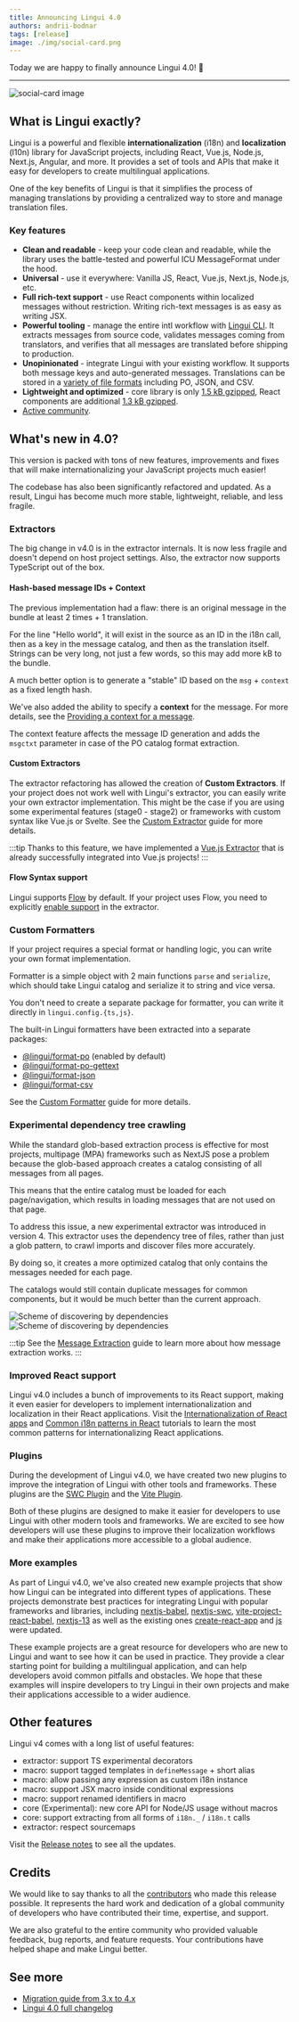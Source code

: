 ```yaml
---
title: Announcing Lingui 4.0
authors: andrii-bodnar
tags: [release]
image: ./img/social-card.png
---
```


Today we are happy to finally announce Lingui 4.0! 🥳️

---

![social-card image](./img/social-card.png)

## What is Lingui exactly?

Lingui is a powerful and flexible **internationalization** (i18n) and **localization** (l10n) library for JavaScript projects, including React, Vue.js, Node.js, Next.js, Angular, and more. It provides a set of tools and APIs that make it easy for developers to create multilingual applications.

One of the key benefits of Lingui is that it simplifies the process of managing translations by providing a centralized way to store and manage translation files.

### Key features

- **Clean and readable** - keep your code clean and readable, while the library uses the battle-tested and powerful ICU MessageFormat under the hood.
- **Universal** - use it everywhere: Vanilla JS, React, Vue.js, Next.js, Node.js, etc.
- **Full rich-text support** - use React components within localized messages without restriction. Writing rich-text messages is as easy as writing JSX.
- **Powerful tooling** - manage the entire intl workflow with [Lingui CLI](https://lingui.dev/tutorials/cli). It extracts messages from source code, validates messages coming from translators, and verifies that all messages are translated before shipping to production.
- **Unopinionated** - integrate Lingui with your existing workflow. It supports both message keys and auto-generated messages. Translations can be stored in a [variety of file formats](https://lingui.dev/ref/catalog-formats) including PO, JSON, and CSV.
- **Lightweight and optimized** - core library is only [1.5 kB gzipped](https://bundlephobia.com/result?p=@lingui/core), React components are additional [1.3 kB gzipped](https://bundlephobia.com/result?p=@lingui/react).
- [Active community](https://lingui.dev/misc/community).

## What's new in 4.0?

This version is packed with tons of new features, improvements and fixes that will make internationalizing your JavaScript projects much easier!

The codebase has also been significantly refactored and updated. As a result, Lingui has become much more stable, lightweight, reliable, and less fragile.

### Extractors

The big change in v4.0 is in the extractor internals. It is now less fragile and doesn't depend on host project settings. Also, the extractor now supports TypeScript out of the box.

#### Hash-based message IDs + Context

The previous implementation had a flaw: there is an original message in the bundle at least 2 times + 1 translation.

For the line "Hello world", it will exist in the source as an ID in the i18n call, then as a key in the message catalog, and then as the translation itself. Strings can be very long, not just a few words, so this may add more kB to the bundle.

A much better option is to generate a "stable" ID based on the `msg` + `context` as a fixed length hash.

We've also added the ability to specify a **context** for the message. For more details, see the [Providing a context for a message](https://lingui.dev/tutorials/react-patterns#providing-a-context-for-a-message).

The context feature affects the message ID generation and adds the `msgctxt` parameter in case of the PO catalog format extraction.

#### Custom Extractors

The extractor refactoring has allowed the creation of **Custom Extractors**. If your project does not work well with Lingui's extractor, you can easily write your own extractor implementation. This might be the case if you are using some experimental features (stage0 - stage2) or frameworks with custom syntax like Vue.js or Svelte. See the [Custom Extractor](https://lingui.dev/guides/custom-extractor) guide for more details.

:::tip
Thanks to this feature, we have implemented a [Vue.js Extractor](https://lingui.dev/tutorials/extractor-vue) that is already successfully integrated into Vue.js projects!
:::

#### Flow Syntax support

Lingui supports [Flow](https://flow.org/) by default. If your project uses Flow, you need to explicitly [enable support](https://lingui.dev/guides/flow) in the extractor.

### Custom Formatters

If your project requires a special format or handling logic, you can write your own format implementation.

Formatter is a simple object with 2 main functions `parse` and `serialize`, which should take Lingui catalog and serialize it to string and vice versa.

You don't need to create a separate package for formatter, you can write it directly in `lingui.config.{ts,js}`.

The built-in Lingui formatters have been extracted into a separate packages:

- [@lingui/format-po](https://www.npmjs.com/package/@lingui/format-po) (enabled by default)
- [@lingui/format-po-gettext](https://www.npmjs.com/package/@lingui/format-po-gettext)
- [@lingui/format-json](https://www.npmjs.com/package/@lingui/format-json)
- [@lingui/format-csv](https://www.npmjs.com/package/@lingui/format-csv)

See the [Custom Formatter](https://lingui.dev/guides/custom-formatter) guide for more details.

### Experimental dependency tree crawling

While the standard glob-based extraction process is effective for most projects, multipage (MPA) frameworks such as NextJS pose a problem because the glob-based approach creates a catalog consisting of all messages from all pages.

This means that the entire catalog must be loaded for each page/navigation, which results in loading messages that are not used on that page.

To address this issue, a new experimental extractor was introduced in version 4. This extractor uses the dependency tree of files, rather than just a glob pattern, to crawl imports and discover files more accurately.

By doing so, it creates a more optimized catalog that only contains the messages needed for each page.

The catalogs would still contain duplicate messages for common components, but it would be much better than the current approach.

![Scheme of discovering by dependencies](/img/docs/extractor-deps-scheme.jpg#gh-light-mode-only)
![Scheme of discovering by dependencies](/img/docs/extractor-deps-scheme-dark.jpg#gh-dark-mode-only)

:::tip
See the [Message Extraction](https://lingui.dev/guides/message-extraction) guide to learn more about how message extraction works.
:::

### Improved React support

Lingui v4.0 includes a bunch of improvements to its React support, making it even easier for developers to implement internationalization and localization in their React applications. Visit the [Internationalization of React apps](https://lingui.dev/tutorials/react) and [Common i18n patterns in React](https://lingui.dev/tutorials/react-patterns) tutorials to learn the most common patterns for internationalizing React applications.

### Plugins

During the development of Lingui v4.0, we have created two new plugins to improve the integration of Lingui with other tools and frameworks. These plugins are the [SWC Plugin](https://lingui.dev/ref/swc-plugin) and the [Vite Plugin](https://lingui.dev/ref/vite-plugin).

Both of these plugins are designed to make it easier for developers to use Lingui with other modern tools and frameworks. We are excited to see how developers will use these plugins to improve their localization workflows and make their applications more accessible to a global audience.

### More examples

As part of Lingui v4.0, we've also created new example projects that show how Lingui can be integrated into different types of applications. These projects demonstrate best practices for integrating Lingui with popular frameworks and libraries, including [nextjs-babel](https://github.com/lingui/js-lingui/tree/main/examples/nextjs-pages-babel), [nextjs-swc](https://github.com/lingui/js-lingui/tree/main/examples/nextjs-pages), [vite-project-react-babel](https://github.com/lingui/js-lingui/tree/main/examples/vite-project-react-babel), [nextjs-13](https://github.com/lingui/swc-plugin/tree/main/examples/nextjs-13) as well as the existing ones [create-react-app](https://github.com/lingui/js-lingui/tree/main/examples/create-react-app) and [js](https://github.com/lingui/js-lingui/tree/main/examples/js) were updated.

These example projects are a great resource for developers who are new to Lingui and want to see how it can be used in practice. They provide a clear starting point for building a multilingual application, and can help developers avoid common pitfalls and obstacles. We hope that these examples will inspire developers to try Lingui in their own projects and make their applications accessible to a wider audience.

## Other features

Lingui v4 comes with a long list of useful features:

- extractor: support TS experimental decorators
- macro: support tagged templates in `defineMessage` + short alias
- macro: allow passing any expression as custom i18n instance
- macro: support JSX macro inside conditional expressions
- macro: support renamed identifiers in macro
- core (Experimental): new core API for Node/JS usage without macros
- core: support extracting from all forms of `i18n._` / `i18n.t` calls
- extractor: respect sourcemaps

Visit the [Release notes](https://github.com/lingui/js-lingui/releases/tag/v4.0.0) to see all the updates.

## Credits

We would like to say thanks to all the [contributors](https://github.com/lingui/js-lingui/graphs/contributors) who made this release possible. It represents the hard work and dedication of a global community of developers who have contributed their time, expertise, and support.

We are also grateful to the entire community who provided valuable feedback, bug reports, and feature requests. Your contributions have helped shape and make Lingui better.

## See more

- [Migration guide from 3.x to 4.x](https://lingui.dev/releases/migration-4)
- [Lingui 4.0 full changelog](https://github.com/lingui/js-lingui/releases/tag/v4.0.0)
